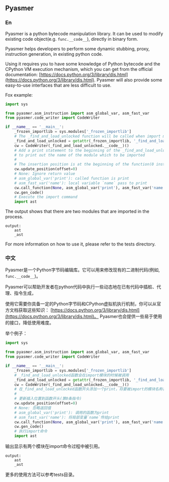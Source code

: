 ## Pyasmer

### En
Pyasmer is a python bytecode manipulation library.
It can be used to modify existing code object(e.g. `func.__code__`), directly in binary form.

Pyasmer helps developers to perform some dynamic stubbing, proxy, instruction generation, in existing python code.

Using it requires you to have some knowledge of Python bytecode and the CPython VM execution mechanism, 
which you can get from the official documentation:
[https://docs.python.org/3/library/dis.html](https://docs.python.org/3/library/dis.html).
Pyasmer will also provide some easy-to-use interfaces that are less difficult to use.

Fox example:
```python
import sys

from pyasmer.asm_instruction import asm_global_var, asm_fast_var
from pyasmer.code_writer import CodeWriter

if __name__ == '__main__':
    _frozen_importlib = sys.modules['_frozen_importlib']
    # The _find_and_load_unlocked function will be called when import module
    _find_and_load_unlocked = getattr(_frozen_importlib, '_find_and_load_unlocked')
    cw = CodeWriter(_find_and_load_unlocked.__code__)()
    # Add a print statement to the beginning of the _find_and_load_unlocked function 
    # to print out the name of the module which to be imported
    #
    # The insertion position is at the beginning of the function(0 instruction)
    cw.update_position(offset=0)
    # None: Ignore return value
    # asm_global_var('print'): called function is print
    # asm_fast_var('name'): local variable `name` pass to print
    cw.call_function(None, asm_global_var('print'), asm_fast_var('name'))
    cw.gen_code()
    # Execute the import command
    import ast
```

The output shows that there are two modules that are imported in the process.
```shell
output:
    ast
    _ast
```

For more information on how to use it, please refer to the tests directory.


### 中文
Pyasmer是一个Python字节码编辑库。它可以用来修改现有的二进制代码(例如, `func.__code__`)。

Pyasmer可以帮助开发者在python代码中执行一些动态地在已有代码中插桩、代理、指令生成，

使用它需要你具备一定的Python字节码和CPython虚拟机执行机制，你可以从官方文档获取这些知识：
[https://docs.python.org/3/library/dis.html](https://docs.python.org/3/library/dis.html)。
Pyasmer也会提供一些易于使用的接口，降低使用难度。

举个例子：
```python
import sys

from pyasmer.asm_instruction import asm_global_var, asm_fast_var
from pyasmer.code_writer import CodeWriter

if __name__ == '__main__':
    _frozen_importlib = sys.modules['_frozen_importlib']
    # _find_and_load_unlocked函数会在import模块的时候被调用
    _find_and_load_unlocked = getattr(_frozen_importlib, '_find_and_load_unlocked')
    cw = CodeWriter(_find_and_load_unlocked.__code__)()
    # 在_find_and_load_unlocked函数开头添加一个print，将要被import的模块名称打印出来
    #
    # 更新插入位置到函数开头(第0条指令)
    cw.update_position(offset=0)
    # None: 忽略返回值
    # asm_global_var('print'): 调用的函数为print
    # asm_fast_var('name'): 将局部变量`name`传给print
    cw.call_function(None, asm_global_var('print'), asm_fast_var('name'))
    cw.gen_code()
    # 执行import命令
    import ast
```

输出显示有两个模块在import命令过程中被引用。
```shell
output:
    ast
    _ast
```

更多的使用方法可以参考tests目录。
